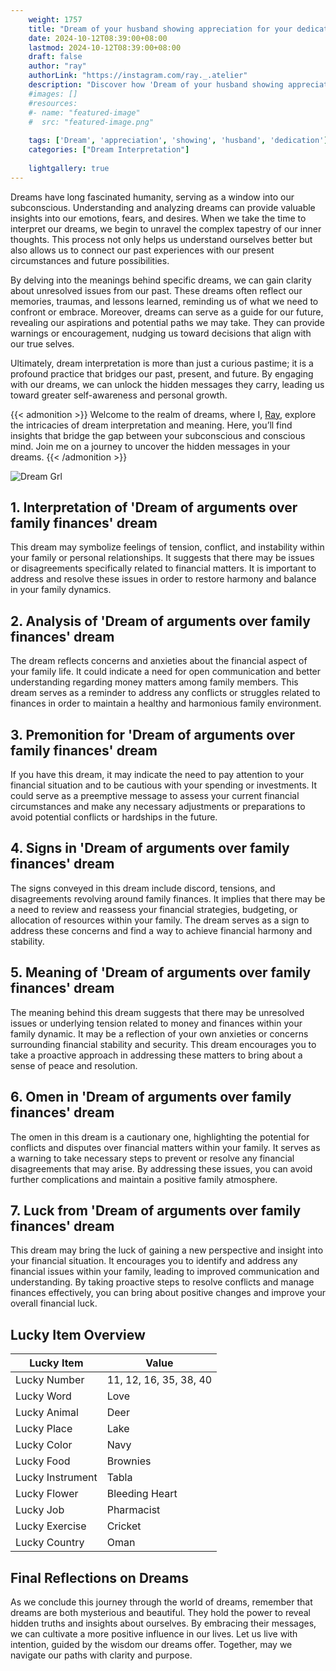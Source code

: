 ```yaml
---
    weight: 1757
    title: "Dream of your husband showing appreciation for your dedication."  # Assuming 'title' column exists
    date: 2024-10-12T08:39:00+08:00
    lastmod: 2024-10-12T08:39:00+08:00
    draft: false
    author: "ray"
    authorLink: "https://instagram.com/ray._.atelier"
    description: "Discover how 'Dream of your husband showing appreciation for your dedication.' can interpret your future and uncover its significant meanings in your life."
    #images: []
    #resources:
    #- name: "featured-image"
    #  src: "featured-image.png"
    
    tags: ['Dream', 'appreciation', 'showing', 'husband', 'dedication']
    categories: ["Dream Interpretation"]
    
    lightgallery: true
---
```

    
Dreams have long fascinated humanity, serving as a window into our subconscious. Understanding and analyzing dreams can provide valuable insights into our emotions, fears, and desires. When we take the time to interpret our dreams, we begin to unravel the complex tapestry of our inner thoughts. This process not only helps us understand ourselves better but also allows us to connect our past experiences with our present circumstances and future possibilities.

By delving into the meanings behind specific dreams, we can gain clarity about unresolved issues from our past. These dreams often reflect our memories, traumas, and lessons learned, reminding us of what we need to confront or embrace. Moreover, dreams can serve as a guide for our future, revealing our aspirations and potential paths we may take. They can provide warnings or encouragement, nudging us toward decisions that align with our true selves.

Ultimately, dream interpretation is more than just a curious pastime; it is a profound practice that bridges our past, present, and future. By engaging with our dreams, we can unlock the hidden messages they carry, leading us toward greater self-awareness and personal growth.

{{< admonition >}}
Welcome to the realm of dreams, where I, [Ray](https://instagram.com/ray._.atelier), explore the intricacies of dream interpretation and meaning. Here, you’ll find insights that bridge the gap between your subconscious and conscious mind. Join me on a journey to uncover the hidden messages in your dreams.
{{< /admonition >}}

![Dream Grl](https://cdn.pixabay.com/photo/2017/11/02/03/35/gothic-2910057_1280.jpg "Dream Grl")

## 1. Interpretation of 'Dream of arguments over family finances' dream
 This dream may symbolize feelings of tension, conflict, and instability within your family or personal relationships. It suggests that there may be issues or disagreements specifically related to financial matters. It is important to address and resolve these issues in order to restore harmony and balance in your family dynamics.

## 2. Analysis of 'Dream of arguments over family finances' dream
 The dream reflects concerns and anxieties about the financial aspect of your family life. It could indicate a need for open communication and better understanding regarding money matters among family members. This dream serves as a reminder to address any conflicts or struggles related to finances in order to maintain a healthy and harmonious family environment.

## 3. Premonition for 'Dream of arguments over family finances' dream
 If you have this dream, it may indicate the need to pay attention to your financial situation and to be cautious with your spending or investments. It could serve as a preemptive message to assess your current financial circumstances and make any necessary adjustments or preparations to avoid potential conflicts or hardships in the future.

## 4. Signs in 'Dream of arguments over family finances' dream
 The signs conveyed in this dream include discord, tensions, and disagreements revolving around family finances. It implies that there may be a need to review and reassess your financial strategies, budgeting, or allocation of resources within your family. The dream serves as a sign to address these concerns and find a way to achieve financial harmony and stability.

## 5. Meaning of 'Dream of arguments over family finances' dream
 The meaning behind this dream suggests that there may be unresolved issues or underlying tension related to money and finances within your family dynamic. It may be a reflection of your own anxieties or concerns surrounding financial stability and security. This dream encourages you to take a proactive approach in addressing these matters to bring about a sense of peace and resolution.

## 6. Omen in 'Dream of arguments over family finances' dream
 The omen in this dream is a cautionary one, highlighting the potential for conflicts and disputes over financial matters within your family. It serves as a warning to take necessary steps to prevent or resolve any financial disagreements that may arise. By addressing these issues, you can avoid further complications and maintain a positive family atmosphere.

## 7. Luck from 'Dream of arguments over family finances' dream
 This dream may bring the luck of gaining a new perspective and insight into your financial situation. It encourages you to identify and address any financial issues within your family, leading to improved communication and understanding. By taking proactive steps to resolve conflicts and manage finances effectively, you can bring about positive changes and improve your overall financial luck.

## Lucky Item Overview
| Lucky Item          | Value              |
|---------------|--------------------|
| Lucky Number        | 11, 12, 16, 35, 38, 40  |
| Lucky Word          | Love |
| Lucky Animal        | Deer |
| Lucky Place         | Lake     |
| Lucky Color         | Navy     |
| Lucky Food          | Brownies      |
| Lucky Instrument    | Tabla |
| Lucky Flower        | Bleeding Heart    |
| Lucky Job           | Pharmacist       |
| Lucky Exercise      | Cricket  |
| Lucky Country       | Oman    |


##  Final Reflections on Dreams

As we conclude this journey through the world of dreams, remember that dreams are both mysterious and beautiful. They hold the power to reveal hidden truths and insights about ourselves. By embracing their messages, we can cultivate a more positive influence in our lives. Let us live with intention, guided by the wisdom our dreams offer. Together, may we navigate our paths with clarity and purpose.
